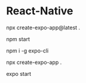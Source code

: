 # React-Native
npx create-expo-app@latest .

npm start

npm i -g expo-cli

npx create-expo-app .

expo start
